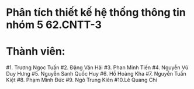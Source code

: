 ﻿# Phân tích thiết kế hệ thống thông tin nhóm 5 62.CNTT-3
 # Thành viên:
#1.	Trương Ngọc Tuấn
#2.	Đặng Văn Hải
#3.	Phan Minh Tiến
#4.	Nguyễn Vũ Duy Hưng
#5.	Nguyễn Sanh Quốc Huy
#6.	Hồ Hoàng Kha
#7.	Nguyễn Tuấn Kiệt
#8.	Phạm Minh Đức
#9.	Ngô Trung Kiên
#10.Lê Quang Chí

